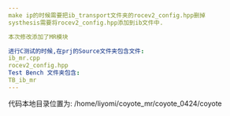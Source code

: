 ```yaml
---
make ip的时候需要把ib_transport文件夹的rocev2_config.hpp删掉
systhesis需要将rocev2_config.hpp添加到ib文件中.

本次修改添加了MR模块

进行C测试的时候,在prj的Source文件夹包含文件:
ib_mr.cpp
rocev2_config.hpp
Test Bench 文件夹包含:
TB_ib_mr
---
```


代码本地目录位置为: 
/home/liyomi/coyote_mr/coyote_0424/coyote
